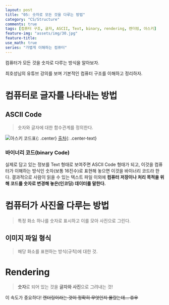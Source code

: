 ```yaml
---
layout: post
title: "05: 숫자로 모든 것을 다루는 방법"
category: "CS/Structure"
comments: true
tags: [컴퓨터 구조, 글자, ASCII, Text, binary, rendering, 렌더링, 아스키]
feature-img: "assets/img/30.jpg"
feature-title:
use_math: true
series: "가볍게 이해하는 컴퓨터"
---
```


컴퓨터가 모든 것을 숫자로 다루는 방식을 알아보자.

최호성님의 유튜브 강의를 보며 기본적인 컴퓨터 구조를 이해하고 정리하자.

# 컴퓨터로 글자를 나타내는 방법

## ASCII Code

> 숫자와 글자에 대한 함수관계를 정의한다.

![아스키 코드표](https://img1.daumcdn.net/thumb/R1280x0/?scode=mtistory2&fname=http%3A%2F%2Fcfile5.uf.tistory.com%2Fimage%2F216CE84C52694FF02054D4){: .center}
[출처](https://shaeod.tistory.com/){: .center-text}

### 바이너리 코드(binary Code)

실제로 담고 있는 정보를 Text 형태로 보여주면 ASCII Code 형태가 되고, 이것을 컴퓨터가 이해하는 방식인 숫자(보통 16진수)로 표현해 놓으면 이것을 바이너리 코드라 한다.
결과적으로 사람이 읽을 수 있는 텍스트 파일 이외에 **컴퓨터 저장이나 처리 목적을 위해 코드를 숫자로 변경해 놓은(인코딩) 데이터를 말한다.**

# 컴퓨터가 사진을 다루는 방법

> 특정 화소 하나를 숫자로 표시하고 이를 모아 사진으로 그린다.

## 이미지 파일 형식

> 해당 화소를 표현하는 방식(규칙)에 대한 것.

# Rendering

> **숫자**로 되어 있는 것을 **글자와 사진**으로 그려내는 것!

이 속도가 중요하다! ~~렌더링이라는 것이 정확히 무엇인지 몰랐는데... 휴우~~
